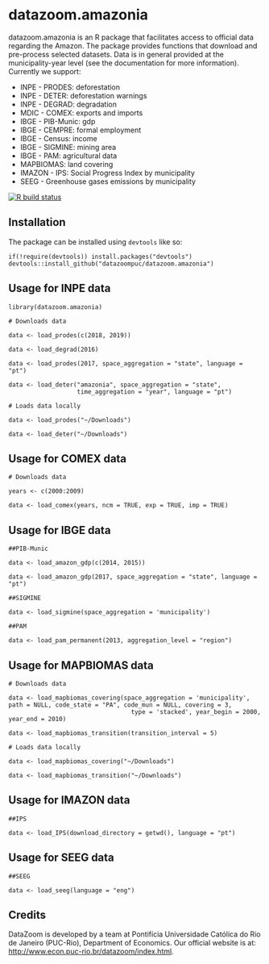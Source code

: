# datazoom.amazonia

datazoom.amazonia is an R package that facilitates access to official data regarding the Amazon. The package provides functions that download and pre-process selected datasets. Data is in general provided at the municipality-year level (see the documentation for more information). Currently we support:
* INPE - PRODES: deforestation
* INPE - DETER: deforestation warnings
* INPE - DEGRAD: degradation
* MDIC - COMEX: exports and imports
* IBGE - PIB-Munic: gdp
* IBGE - CEMPRE: formal employment
* IBGE - Census: income
* IBGE - SIGMINE: mining area
* IBGE - PAM: agricultural data
* MAPBIOMAS: land covering
* IMAZON - IPS: Social Progress Index by municipality
* SEEG - Greenhouse gases emissions by municipality

<!-- badges: start -->
[![R build status](https://github.com/datazoompuc/datazoom.amazonia/workflows/R-CMD-check/badge.svg)](https://github.com/datazoompuc/datazoom.amazonia/actions)
<!-- badges: end -->

## Installation
The package can be installed using `devtools` like so:

```
if(!require(devtools)) install.packages("devtools")
devtools::install_github("datazoompuc/datazoom.amazonia")
```

## Usage for INPE data

```
library(datazoom.amazonia)

# Downloads data

data <- load_prodes(c(2018, 2019))

data <- load_degrad(2016)

data <- load_prodes(2017, space_aggregation = "state", language = "pt")

data <- load_deter("amazonia", space_aggregation = "state",
                   time_aggregation = "year", language = "pt")

# Loads data locally

data <- load_prodes("~/Downloads")

data <- load_deter("~/Downloads")

```

## Usage for COMEX data

```
# Downloads data

years <- c(2000:2009)

data <- load_comex(years, ncm = TRUE, exp = TRUE, imp = TRUE)

```

## Usage for IBGE data

```
##PIB-Munic

data <- load_amazon_gdp(c(2014, 2015))

data <- load_amazon_gdp(2017, space_aggregation = "state", language = "pt")

##SIGMINE

data <- load_sigmine(space_aggregation = 'municipality')

##PAM

data <- load_pam_permanent(2013, aggregation_level = "region")

```

## Usage for MAPBIOMAS data

```
# Downloads data

data <- load_mapbiomas_covering(space_aggregation = 'municipality', path = NULL, code_state = "PA", code_mun = NULL, covering = 3,
                                  type = 'stacked', year_begin = 2000, year_end = 2010)

data <- load_mapbiomas_transition(transition_interval = 5)

# Loads data locally

data <- load_mapbiomas_covering("~/Downloads")

data <- load_mapbiomas_transition("~/Downloads")

```

## Usage for IMAZON data

```
##IPS

data <- load_IPS(download_directory = getwd(), language = "pt")

```
## Usage for SEEG data

```
##SEEG

data <- load_seeg(language = "eng")

```

## Credits
DataZoom is developed by a team at Pontifícia Universidade Católica do Rio de Janeiro (PUC-Rio), Department of Economics. Our official website is at: http://www.econ.puc-rio.br/datazoom/index.html.

